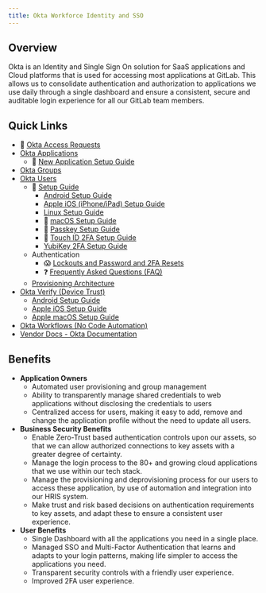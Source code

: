 ```yaml
---
title: Okta Workforce Identity and SSO
---
```


## Overview

Okta is an Identity and Single Sign On solution for SaaS applications and Cloud platforms that is used for accessing most applications at GitLab. This allows us to consolidate authentication and authorization to applications we use daily through a single dashboard and ensure a consistent, secure and auditable login experience for all our GitLab team members.

## Quick Links

- 👀 [Okta Access Requests](/handbook/security/corporate/systems/okta/ar)
- [Okta Applications](/handbook/security/corporate/systems/okta/app)
    - 👀 [New Application Setup Guide](/handbook/security/corporate/systems/okta/app/setup)
- [Okta Groups](/handbook/security/corporate/systems/okta/group)
- [Okta Users](/handbook/security/corporate/systems/okta/user)
    - 👀 [Setup Guide](/handbook/security/corporate/systems/okta/user/setup)
        - [Android Setup Guide](/handbook/security/corporate/systems/okta/user/android)
        - [Apple iOS (iPhone/iPad) Setup Guide](/handbook/security/corporate/systems/okta/user/ios)
        - [Linux Setup Guide](/handbook/security/corporate/systems/okta/user/linux)
        - 👀 [macOS Setup Guide](/handbook/security/corporate/systems/okta/user/macos)
        - 👀 [Passkey Setup Guide](/handbook/security/corporate/systems/okta/user/passkey)
        - 👀 [Touch ID 2FA Setup Guide](/handbook/security/corporate/systems/okta/user/touchid)
        - [YubiKey 2FA Setup Guide](/handbook/security/corporate/systems/okta/user/yubikey)
    - Authentication
        - 😱 [Lockouts and Password and 2FA Resets](/handbook/security/corporate/systems/okta/user/)
        - ❓ [Frequently Asked Questions (FAQ)](/handbook/security/corporate/systems/okta/user/faq)
    - [Provisioning Architecture](/handbook/security/corporate/systems/okta/user/provisioning)
- [Okta Verify (Device Trust)](/handbook/security/corporate/systems/okta/verify)
    - [Android Setup Guide](/handbook/security/corporate/systems/okta/verify/android)
    - [Apple iOS Setup Guide](/handbook/security/corporate/systems/okta/verify/ios)
    - [Apple macOS Setup Guide](/handbook/security/corporate/systems/okta/verify/macos)
- [Okta Workflows (No Code Automation)](/handbook/security/corporate/systems/okta/workflows)
- [Vendor Docs - Okta Documentation](https://help.okta.com/en-us/content/index.htm)

## Benefits

- **Application Owners**
    - Automated user provisioning and group management
    - Ability to transparently manage shared credentials to web applications without disclosing the credentials to users
    - Centralized access for users, making it easy to add, remove and change the application profile without the need to update all users.
- **Business Security Benefits**
    - Enable Zero-Trust based authentication controls upon our assets, so that we can allow authorized connections to key assets with a greater degree of certainty.
    - Manage the login process to the 80+ and growing cloud applications that we use within our tech stack.
    - Manage the provisioning and deprovisioning process for our users to access these application, by use of automation and integration into our HRIS system.
    - Make trust and risk based decisions on authentication requirements to key assets, and adapt these to ensure a consistent user experience.
- **User Benefits**
    - Single Dashboard with all the applications you need in a single place.
    - Managed SSO and Multi-Factor Authentication that learns and adapts to your login patterns, making life simpler to access the applications you need.
    - Transparent security controls with a friendly user experience.
    - Improved 2FA user experience.
